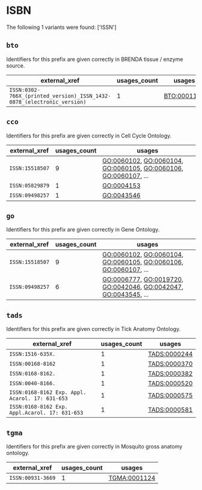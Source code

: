 # ISBN

The following 1 variants were found: ['ISSN']

## `bto`

Identifiers for this prefix are given correctly in BRENDA tissue / enzyme source.

| external_xref                                                          |   usages_count | usages                                            |
|------------------------------------------------------------------------|----------------|---------------------------------------------------|
| `ISSN:0302-766X_(printed_version)_ISSN_1432-0878_(electronic_version)` |              1 | [BTO:0001198](https://bioregistry.io/BTO:0001198) |

## `cco`

Identifiers for this prefix are given correctly in Cell Cycle Ontology.

| external_xref   |   usages_count | usages                                                                                                                                                                                                                                                   |
|-----------------|----------------|----------------------------------------------------------------------------------------------------------------------------------------------------------------------------------------------------------------------------------------------------------|
| `ISSN:15518507` |              9 | [GO:0060102](https://bioregistry.io/GO:0060102), [GO:0060104](https://bioregistry.io/GO:0060104), [GO:0060105](https://bioregistry.io/GO:0060105), [GO:0060106](https://bioregistry.io/GO:0060106), [GO:0060107](https://bioregistry.io/GO:0060107), ... |
| `ISSN:05829879` |              1 | [GO:0004153](https://bioregistry.io/GO:0004153)                                                                                                                                                                                                          |
| `ISSN:09498257` |              1 | [GO:0043546](https://bioregistry.io/GO:0043546)                                                                                                                                                                                                          |

## `go`

Identifiers for this prefix are given correctly in Gene Ontology.

| external_xref   |   usages_count | usages                                                                                                                                                                                                                                                   |
|-----------------|----------------|----------------------------------------------------------------------------------------------------------------------------------------------------------------------------------------------------------------------------------------------------------|
| `ISSN:15518507` |              9 | [GO:0060102](https://bioregistry.io/GO:0060102), [GO:0060104](https://bioregistry.io/GO:0060104), [GO:0060105](https://bioregistry.io/GO:0060105), [GO:0060106](https://bioregistry.io/GO:0060106), [GO:0060107](https://bioregistry.io/GO:0060107), ... |
| `ISSN:09498257` |              6 | [GO:0006777](https://bioregistry.io/GO:0006777), [GO:0019720](https://bioregistry.io/GO:0019720), [GO:0042046](https://bioregistry.io/GO:0042046), [GO:0042047](https://bioregistry.io/GO:0042047), [GO:0043545](https://bioregistry.io/GO:0043545), ... |

## `tads`

Identifiers for this prefix are given correctly in Tick Anatomy Ontology.

| external_xref                                   |   usages_count | usages                                              |
|-------------------------------------------------|----------------|-----------------------------------------------------|
| `ISSN:1516-635X.`                               |              1 | [TADS:0000244](https://bioregistry.io/TADS:0000244) |
| `ISSN:00168-8162`                               |              1 | [TADS:0000370](https://bioregistry.io/TADS:0000370) |
| `ISSN:0168-8162.`                               |              1 | [TADS:0000382](https://bioregistry.io/TADS:0000382) |
| `ISSN:0040-8166.`                               |              1 | [TADS:0000520](https://bioregistry.io/TADS:0000520) |
| `ISSN:0168-8162 Exp. Appl. Acarol. 17: 631-653` |              1 | [TADS:0000575](https://bioregistry.io/TADS:0000575) |
| `ISSN:0168-8162 Exp. Appl.Acarol. 17: 631-653`  |              1 | [TADS:0000581](https://bioregistry.io/TADS:0000581) |

## `tgma`

Identifiers for this prefix are given correctly in Mosquito gross anatomy ontology.

| external_xref     |   usages_count | usages                                              |
|-------------------|----------------|-----------------------------------------------------|
| `ISSN:00931-3669` |              1 | [TGMA:0001124](https://bioregistry.io/TGMA:0001124) |

